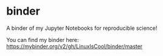 # binder
A binder of my Jupyter Notebooks for reproducible science!

You can find my binder here: https://mybinder.org/v2/gh/LinuxIsCool/binder/master

